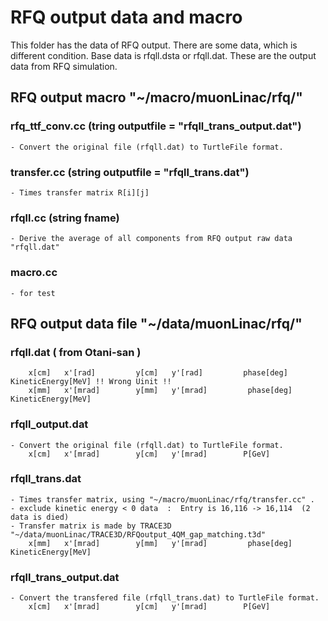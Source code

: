 # RFQ output data and macro

This folder has the data of RFQ output.
There are some data, which is different condition.
Base data is rfqll.dsta or rfqll.dat. These are the output data from RFQ simulation.


## RFQ output macro "~/macro/muonLinac/rfq/"

### rfq_ttf_conv.cc (tring outputfile = "rfqll_trans_output.dat")
    - Convert the original file (rfqll.dat) to TurtleFile format.

### transfer.cc (string outputfile = "rfqll_trans.dat")
    - Times transfer matrix R[i][j]

### rfqll.cc (string fname)
    - Derive the average of all components from RFQ output raw data "rfqll.dat"

### macro.cc
    - for test

###

## RFQ output data file "~/data/muonLinac/rfq/"

### rfqll.dat ( from Otani-san )
        x[cm]	x'[rad]         y[cm]   y'[rad]         phase[deg]	KineticEnergy[MeV] !! Wrong Uinit !!
        x[mm]	x'[mrad]        y[mm]   y'[mrad]         phase[deg]	KineticEnergy[MeV]

### rfqll_output.dat
    - Convert the original file (rfqll.dat) to TurtleFile format.
        x[cm]   x'[mrad]        y[cm]   y'[mrad]        P[GeV]

### rfqll_trans.dat
    - Times transfer matrix, using "~/macro/muonLinac/rfq/transfer.cc" .
    - exclude kinetic energy < 0 data  :  Entry is 16,116 -> 16,114  (2 data is died)
    - Transfer matrix is made by TRACE3D "~/data/muonLinac/TRACE3D/RFQoutput_4QM_gap_matching.t3d"
        x[mm]	x'[mrad]        y[mm]   y'[mrad]         phase[deg]	KineticEnergy[MeV]

### rfqll_trans_output.dat
    - Convert the transfered file (rfqll_trans.dat) to TurtleFile format.
        x[cm]   x'[mrad]        y[cm]   y'[mrad]        P[GeV]


